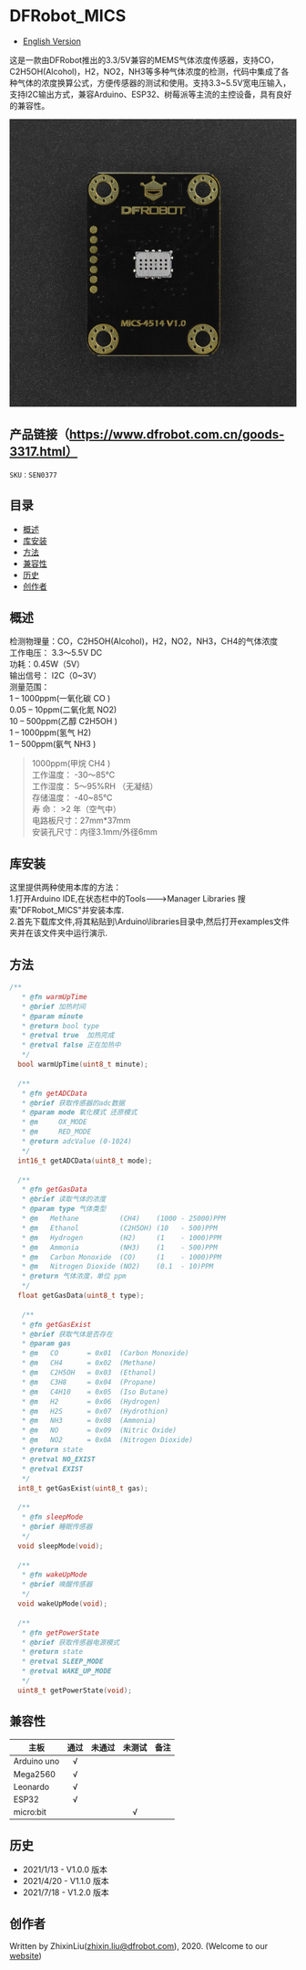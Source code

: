 # DFRobot_MICS
- [English Version](./README.md)

这是一款由DFRobot推出的3.3/5V兼容的MEMS气体浓度传感器，支持CO，C2H5OH(Alcohol)，H2，NO2，NH3等多种气体浓度的检测，代码中集成了各种气体的浓度换算公式，方便传感器的测试和使用。支持3.3~5.5V宽电压输入，支持I2C输出方式，兼容Arduino、ESP32、树莓派等主流的主控设备，具有良好的兼容性。<br>

![正反面svg效果图](resources/images/SEN0377.jpg)


## 产品链接（https://www.dfrobot.com.cn/goods-3317.html）

    SKU：SEN0377

## 目录

* [概述](#概述)
* [库安装](#库安装)
* [方法](#方法)
* [兼容性](#兼容性y)
* [历史](#历史)
* [创作者](#创作者)

## 概述

检测物理量：CO，C2H5OH(Alcohol)，H2，NO2，NH3，CH4的气体浓度<br>
工作电压： 3.3～5.5V DC<br>
功耗：0.45W（5V）<br>
输出信号： I2C（0~3V）<br>
测量范围：<br>
1 – 1000ppm(一氧化碳 CO )<br>
0.05 – 10ppm(二氧化氮 NO2)<br>
10 – 500ppm(乙醇 C2H5OH )<br>
1 – 1000ppm(氢气 H2)<br>
1 – 500ppm(氨气 NH3 )<br>
>1000ppm(甲烷 CH4 )<br>
工作温度： -30～85℃<br>
工作湿度： 5～95%RH （无凝结）<br>
存储温度： -40~85℃<br>
寿 命： >2 年（空气中）<br>
电路板尺寸：27mm*37mm<br>
安装孔尺寸：内径3.1mm/外径6mm<br>

## 库安装
这里提供两种使用本库的方法：<br>
1.打开Arduino IDE,在状态栏中的Tools--->Manager Libraries 搜索"DFRobot_MICS"并安装本库.<br>
2.首先下载库文件,将其粘贴到\Arduino\libraries目录中,然后打开examples文件夹并在该文件夹中运行演示.<br>

## 方法

```C++
/**
   * @fn warmUpTime
   * @brief 加热时间
   * @param minute 
   * @return bool type
   * @retval true  加热完成
   * @retval false 正在加热中
   */
  bool warmUpTime(uint8_t minute);

  /**
   * @fn getADCData
   * @brief 获取传感器的adc数据
   * @param mode 氧化模式 还原模式
   * @n     OX_MODE
   * @n     RED_MODE
   * @return adcValue (0-1024)
   */
  int16_t getADCData(uint8_t mode);

  /**
   * @fn getGasData
   * @brief 读取气体的浓度
   * @param type 气体类型
   * @n   Methane          (CH4)    (1000 - 25000)PPM
   * @n   Ethanol          (C2H5OH) (10   - 500)PPM
   * @n   Hydrogen         (H2)     (1    - 1000)PPM
   * @n   Ammonia          (NH3)    (1    - 500)PPM
   * @n   Carbon Monoxide  (CO)     (1    - 1000)PPM
   * @n   Nitrogen Dioxide (NO2)    (0.1  - 10)PPM
   * @return 气体浓度，单位 ppm
   */
  float getGasData(uint8_t type);

   /**
   * @fn getGasExist
   * @brief 获取气体是否存在
   * @param gas
   * @n   CO       = 0x01  (Carbon Monoxide)
   * @n   CH4      = 0x02  (Methane)
   * @n   C2H5OH   = 0x03  (Ethanol)
   * @n   C3H8     = 0x04  (Propane)
   * @n   C4H10    = 0x05  (Iso Butane)
   * @n   H2       = 0x06  (Hydrogen)
   * @n   H2S      = 0x07  (Hydrothion)
   * @n   NH3      = 0x08  (Ammonia)
   * @n   NO       = 0x09  (Nitric Oxide)
   * @n   NO2      = 0x0A  (Nitrogen Dioxide)
   * @return state
   * @retval NO_EXIST
   * @retval EXIST
   */
  int8_t getGasExist(uint8_t gas);

  /**
   * @fn sleepMode
   * @brief 睡眠传感器
   */ 
  void sleepMode(void);

  /**
   * @fn wakeUpMode
   * @brief 唤醒传感器
   */ 
  void wakeUpMode(void);

  /**
   * @fn getPowerState
   * @brief 获取传感器电源模式
   * @return state
   * @retval SLEEP_MODE
   * @retval WAKE_UP_MODE
   */ 
  uint8_t getPowerState(void);
```

## 兼容性

| 主板        | 通过 | 未通过 | 未测试 | 备注 |
| ----------- | :--: | :----: | :----: | ---- |
| Arduino uno |  √   |        |        |      |
| Mega2560    |  √   |        |        |      |
| Leonardo    |  √   |        |        |      |
| ESP32       |  √   |        |        |      |
| micro:bit   |      |        |   √    |      |


## 历史

- 2021/1/13 - V1.0.0 版本
- 2021/4/20 - V1.1.0 版本
- 2021/7/18 - V1.2.0 版本

## 创作者

Written by ZhixinLiu(zhixin.liu@dfrobot.com), 2020. (Welcome to our [website](https://www.dfrobot.com/))